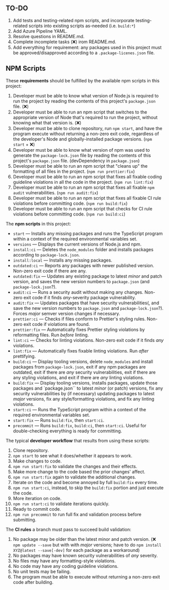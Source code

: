 ## TO-DO

1. Add tests and testing-related npm scripts, and incorporate testing-related scripts into existing scripts as-needed (i.e. `build:*`)
2. Add Azure Pipeline YAML.
3. Resolve questions in README.md.
4. Complete incomplete tasks (❌) irom README.md.
5. Add everything for requirement: any packages used in this project must be approved/disapproved according to a `.package-licenes.json` file.

## NPM Scripts

These **requirements** should be fulfilled by the available npm scripts in this project:

1. Developer must be able to know what version of Node.js is required to run the project by reading the contents of this project's `package.json` file. (❌)
2. Developer must be able to run an npm script that switches to the appropriate version of Node that's required to run the project, without knowing what that version is. (❌)
3. Developer must be able to clone repository, run `npm start`, and have the program execute without returning a non-zero exit code, regardless of the developer's Node and globally-installed package versions.
   (`npm start` + ❌)
4. Developer must be able to know what version of npm was used to generate the `package-lock.json` file by reading the contents of this project's `package.json` file.
   (devDependency in `package.json`)
5. Developer must be able to run an npm script that "cleans up" the formatting of all files in the project.
   (`npm run prettier:fix`)
6. Developer must be able to run an npm script that fixes all fixable coding guideline violations in all the code in the project.
   (`npm run lint:fix`)
7. Developer must be able to run an npm script that fixes all fixable `npm audit` vulnerabilities.
   (`npm run audit:fix`)
8. Developer must be able to run an npm script that fixes all fixable CI rule violations before committing code.
   (`npm run build:fix`)
9. Developer must be able to run an npm script that checks for CI rule violations before committing code.
   (`npm run build:ci`)

The **npm scripts** in this project:

-   `start` — Installs any missing packages and runs the TypeScript program within a context of the required environmental variables set.
-   `versions` — Displays the current versions of Node.js and npm.
-   `install:ci` — Deletes the `node_modules` folder and installs packages according to `package-lock.json`.
-   `install:local` — Installs any missing packages.
-   `outdated:ci` — Reports any packages with newer published version. Non-zero exit code if there are any.
-   `outdated:fix` — Updates any existing package to latest _minor_ and patch version, and saves the new version numbers to `package.json` (and `package-lock.json`?).
-   `audit:ci` — Runs a security audit without making any changes. Non-zero exit code if it finds _any_-severity package vulnerability.
-   `audit:fix` — Updates packages that have security vulnerabilities(, and save the new version numbers to `package.json` and `package-lock.json`?). Forces _major_ semver version changes if necessary.
-   `prettier:ci` — Checks if files conform to Prettier's styling rules. Non-zero exit code if violations are found.
-   `prettier:fix` — Automatically fixes Prettier styling violations by reformatting files. Run _before_ linting.
-   `lint:ci` — Checks for linting violations. Non-zero exit code if it finds _any_ violations.
-   `lint:fix` — Automatically fixes fixable linting violations. Run _after_ prettifying.
-   `build:ci` — Display tooling versions, delete `node_modules` and install packages from `package-lock.json`, exit if any npm packages are outdated, exit if there are _any_ security vulnerabilities, exit if there are any styling violations, and exit if there are _any_ linting violations.
-   `build:fix` — Display tooling versions, installs packages, update those packages and `package.json`` to latest _minor_ (or patch) versions, fix any security vulnerabilities by (if necessary) updating packages to latest _major_ versions, fix any style/formatting violations, and fix any linting violations.
-   `start:ci` — Runs the TypeScript program within a context of the required environmental variables set.
-   `start:fix` — Runs `build:fix`, then `start:ci`.
-   `precommit` — Runs `build:fix`, `build:ci`, then `start:ci`. Useful for double-checking everything is ready for committing.

The typical **developer workflow** that results from using these scripts:

1. Clone repository.
2. `npm start` to see what it does/whether it appears to work.
3. Make changes to code.
4. `npm run start:fix` to validate the changes and their effects.
5. Make more change to the code based the prior changes' affect.
6. `npm run start:fix` again to validate the additional changes.
7. Iterate on the code and become annoyed by full `build:fix` every time.
8. `npm run start:ci`, instead, to skip the `build:fix` portion and just execute the code.
9. More iteration on code.
10. `npm run start:ci` to validate iterations quickly.
11. Ready to commit code.
12. `npm run precommit` to run full fix and validation process before submitting.

The **CI rules** a branch must pass to succeed build validation:

1. No package may be older than the latest minor and patch version. (❌ `npm update --save` but with with _major_ versions; have to do `npm install XYZ@latest --save[-dev]` for each package as a workaround)
2. No packages may have known security vulnerabilities of _any_ severity.
3. No files may have any formatting-style violations.
4. No code may have any coding guideline violations.
5. No unit tests may be failing.
6. The program must be able to execute without returning a non-zero exit code after building.
